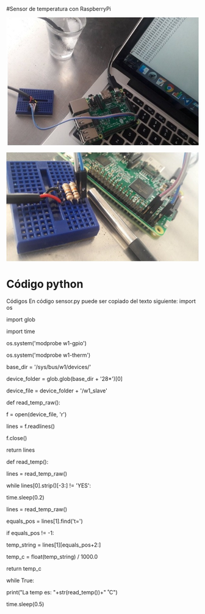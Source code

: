 #Sensor de temperatura con RaspberryPi


![](Montaje_1.jpg)



![](Montaje_2.jpg)

# Código python

Códigos
En código sensor.py puede ser copiado del texto siguiente:
import os

import glob

import time


os.system('modprobe w1-gpio')

os.system('modprobe w1-therm')


base_dir = '/sys/bus/w1/devices/'

device_folder = glob.glob(base_dir + '28*')[0]

device_file = device_folder + '/w1_slave'


def read_temp_raw():

f = open(device_file, 'r')

lines = f.readlines()

f.close()

return lines


def read_temp():

lines = read_temp_raw()

while lines[0].strip()[-3:] != 'YES':

time.sleep(0.2)

lines = read_temp_raw()

equals_pos = lines[1].find('t=')

if equals_pos != -1:

temp_string = lines[1][equals_pos+2:]

temp_c = float(temp_string) / 1000.0

return temp_c


while True:

print("La temp es: "+str(read_temp())+" ˚C")

time.sleep(0.5)
